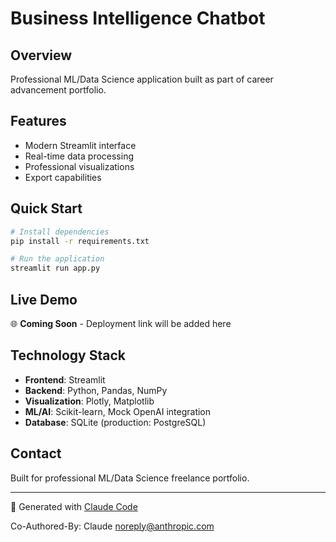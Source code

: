 # Business Intelligence Chatbot

## Overview
Professional ML/Data Science application built as part of career advancement portfolio.

## Features
- Modern Streamlit interface
- Real-time data processing
- Professional visualizations
- Export capabilities

## Quick Start
```bash
# Install dependencies
pip install -r requirements.txt

# Run the application
streamlit run app.py
```

## Live Demo
🌐 **Coming Soon** - Deployment link will be added here

## Technology Stack
- **Frontend**: Streamlit
- **Backend**: Python, Pandas, NumPy
- **Visualization**: Plotly, Matplotlib
- **ML/AI**: Scikit-learn, Mock OpenAI integration
- **Database**: SQLite (production: PostgreSQL)

## Contact
Built for professional ML/Data Science freelance portfolio.

---
🤖 Generated with [Claude Code](https://claude.ai/code)

Co-Authored-By: Claude <noreply@anthropic.com>
